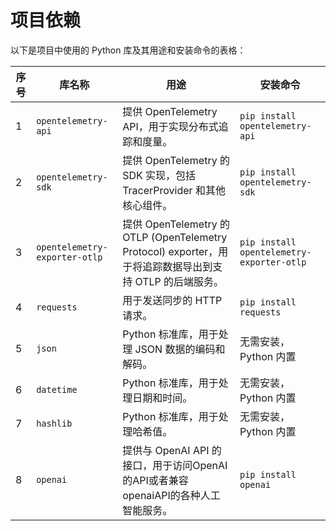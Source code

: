 # 项目依赖

以下是项目中使用的 Python 库及其用途和安装命令的表格：

| 序号 | 库名称                           | 用途                                                                                 | 安装命令                                      |
|----|-------------------------------|------------------------------------------------------------------------------------|-------------------------------------------|
| 1  | `opentelemetry-api`           | 提供 OpenTelemetry API，用于实现分布式追踪和度量。                                                 | `pip install opentelemetry-api`           |
| 2  | `opentelemetry-sdk`           | 提供 OpenTelemetry 的 SDK 实现，包括 TracerProvider 和其他核心组件。                               | `pip install opentelemetry-sdk`           |
| 3  | `opentelemetry-exporter-otlp` | 提供 OpenTelemetry 的 OTLP (OpenTelemetry Protocol) exporter，用于将追踪数据导出到支持 OTLP 的后端服务。 | `pip install opentelemetry-exporter-otlp` |
| 4  | `requests`                    | 用于发送同步的 HTTP 请求。                                                                   | `pip install requests`                    |
| 5  | `json`                        | Python 标准库，用于处理 JSON 数据的编码和解码。                                                     | 无需安装，Python 内置                            |
| 6  | `datetime`                    | Python 标准库，用于处理日期和时间。                                                              | 无需安装，Python 内置                            |
| 7  | `hashlib`                     | Python 标准库，用于处理哈希值。                                                                | 无需安装，Python 内置                            |
| 8  | `openai`                      | 提供与 OpenAI API 的接口，用于访问OpenAI的API或者兼容openaiAPI的各种人工智能服务。                           | `pip install openai`                      |